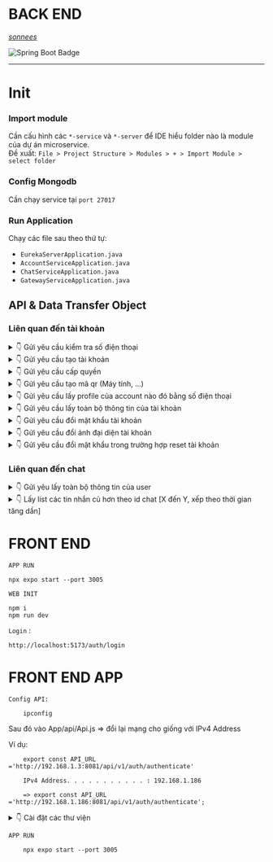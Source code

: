 # BACK END
*[sonnees](https://github.com/sonnees)* <br>

![Spring Boot Badge](https://img.shields.io/badge/Spring%20Boot-6DB33F?logo=springboot&logoColor=fff&style=for-the-badge)

<hr>


# Init
### Import module
Cần cấu hình các `*-service` và `*-server` để IDE hiểu folder nào là module của dự án microservice.  <br>
Đề xuất: `File > Project Structure > Modules > + > Import Module > select folder`

### Config Mongodb
Cần chạy service tại `port 27017` 

### Run Application
Chạy các file sau theo thứ tự: <br>
- `EurekaServerApplication.java` <br>
- `AccountServiceApplication.java` <br>
- `ChatServiceApplication.java` <br>
- `GatewayServiceApplication.java` <br>

## API & Data Transfer Object
### Liên quan đến tài khoản

<details>
  <summary>👇 Gửi yêu cầu kiểm tra số điện thoại </summary> <br>

`Method GET` : http://localhost:8081/api/auth/check-uniqueness-phone-number/{phoneNumber} <br>
```
http://localhost:8081/api/v1/auth/check-uniqueness-phone-number/0000000000
```
`Received` :
```
# Nếu không tồn tại tài khoản đã đăng ký bằng số điện thoại đó
HTTP 200

# Nếu tồn tại tài khoản đã đăng ký bằng số điện thoại đó
HTTP 409
{
    "userID": null,
    "userName": "Tú Anh",
    "gender": null,
    "birthday": null,
    "avatar": null,
    "background": null
}
```
</details>

<details>
  <summary>👇 Gửi yêu cầu tạo tài khoản </summary> 
  <hr>
  
`Method POST` : http://localhost:8081/api/v1/auth/register <br>
```
http://localhost:8081/api/v1/auth/register
```
`Body` :
```
{
    "phoneNumber":"0123456789",
    "password":"123",
    "userName":"Son nees",
    "avatar":"https://s.net.vn/pPN0",
    "gender":"true",
    "birthday":"2024-01-26",
    "role":"USER"
}
```  
`Received` :

```
# Thành công
HTTP 200
"success"

# Thất bại
HTTP 409
```

</details>

<details>
  <summary>👇 Gửi yêu cầu cấp quyền </summary> 
  <hr> 
  
`Method POST` : http://localhost:8081/api/v1/auth/authenticate <br>
```
http://localhost:8081/api/v1/auth/authenticate
```
`Body` :
```
{
    "phoneNumber":"0123456789",
    "password":"123"
}
```  
`Received` :
```
# Thành công
HTTP 200
"{một mã token}"

# Thất bại: do số điện thoại không đúng hoặc là do password không đúng
HTTP 401
```
</details>

<details>
  <summary>👇 Gửi yêu cầu tạo mã qr (Máy tính, ...) </summary> 
  <hr>

`Method GET` : http://localhost:8081/api/v1/auth/authenticate/qr-code <br>
```
http://localhost:8081/api/v1/auth/authenticate/qr-code
```
`Received` :
```
# Thành công
HTTP 200
"{một mã base64Image}"

# Thất bại:
HTTP 404 
```
</details>

<details>
  <summary>👇 Gửi yêu cầu lấy profile của account nào đó bằng số điện thoại </summary> 
  <hr>
  
`Method GET + TOKEN ` : http://localhost:8081/api/v1/account/profile/{phoneNumber} <br>
```
http://localhost:8081/api/v1/account/profile/0000000000
```
`Received` :
```
# Thành công (có account):
HTTP 200 OK
** Trường hợp xem thông tin của người khác: Có thể bị ẩn các thông tin theo cài đặt của người dùng
*** Ẩn năm sinh: Năm sinh về mặc định là 1900. Khi hiển thị ở frontend thì để **, không hiện 1900
*** Ẩn ngày tháng năm sinh: năm sinh nhận được là null
{
    "userID": "49a9768c-a2a8-4290-9653-5291b9718db1",
    "userName": "Tú Anh",
    "gender": true,
    "birthday": "2024-03-08T10:54:01.442+00:00",
    "avatar": "https://zalolite.s3.amazonaws.com/nam1.jpg",
    "background": "https://zalolite.s3.amazonaws.com/background1.jpg"
}

# Thất bại (Không tìm thấy account):
HTTP 404|500
```
</details>

<details>
  <summary>👇 Gửi yêu cầu lấy toàn bộ thông tin của tài khoản </summary> 
  <hr>

`Method GET + TOKEN` : http://localhost:8081/api/v1/account/info <br>
```
http://localhost:8081/api/v1/account/info
```

`Received` :
```
# Thành công (có account):
HTTP 200 OK
{info account}

# Thất bại (Không tìm thấy account từ token hoặc token lỗi):
HTTP 403
```
</details>

<details>
  <summary>👇 Gửi yêu cầu đổi mật khẩu tài khoản </summary> 
  <hr>

`Method POST + TOKEN` : http://localhost:8081/api/v1/account/change-password <br>
```
http://localhost:8081/api/v1/account/change-password
```
`Body` :
```
{
    "curPass":"123", // mật khẩu hiên tại
    "newPass":"321" // mật khẩu mới
}
```  
`Received` :
```
# Thành công:
HTTP 200 OK

# Thất bại (Token sai, mật khẩu hiện tại sai):
HTTP 403, 401
Not authenticate
```
</details>

<details>
  <summary>👇 Gửi yêu cầu đổi ảnh đại diện tài khoản </summary> 
  <hr>

`Method POST + TOKEN` : http://localhost:8081/api/v1/account/change-avatar <br>
```
http://localhost:8081/api/v1/account/change-avatar
```
`Body`:
```
{
    "field":"? img ?"
}
```  
`Received` :
```
# Thành công:
HTTP 200 OK

# Thất bại (Token sai):
HTTP 403, 401
Not authenticate
```
</details>

<details>
  <summary>👇 Gửi yêu cầu đổi mật khẩu trong trường hợp reset tài khoản </summary> 
  <hr>

`Method POST` : http://localhost:8081/api/v1/auth/reset-password <br>
```
http://localhost:8081/api/v1/auth/reset-password
```
`Body`:
```
{
    "field1":"0000000000",
    "field2":"123"
}
```  
`Received` :
```
# Thành công:
HTTP 200 OK

# Thất bại (không tìm thấy tài khoản dựa trên số điện thoại):
HTTP 403, 401
Not authenticate
```
</details>

### Liên quan đến chat

<details>
  <summary>👇 Gửi yêu lấy toàn bộ thông tin của user </summary> <br>

`Method GET + TOKEN` : http://localhost:8082/api/v1/user/info/{userId} <br>
```
http://localhost:8082/api/v1/user/info/49a9768c-a2a8-4290-9653-5291b9718db1
```
`Received` :
```
# Failed
HTTP 401 Error token
HTTP 500 Error processing JSON

# Success
HTTP 200
{user-info}
```
</details>

<details>
  <summary>👇 Lấy list các tin nhắn củ hơn theo id chat [X đến Y, xếp theo thời gian tăng dần] </summary> <br>

`Method GET + TOKEN` : http://localhost:8082/api/v1/chat/x-to-y <br>
```
http://localhost:8082/api/v1/chat/x-to-y?id=49a9768c-a2a8-4290-9653-5291b9718db1&x=10&y=20
```
`Received` :
```
# Failed
# Success
HTTP 200
{danh sách chatActivity}
```
</details>


# FRONT END
`APP RUN`
```
npx expo start --port 3005
```
`WEB INIT`
```
npm i
npm run dev
```
`Login` :
```
http://localhost:5173/auth/login
```



# FRONT END APP

`Config API:`

        ipconfig


Sau đó vào App/api/Api.js => đổi lại mạng cho giống với IPv4 Address

Ví dụ:

        export const API_URL ='http://192.168.1.3:8081/api/v1/auth/authenticate'

        IPv4 Address. . . . . . . . . . . : 192.168.1.186

        => export const API_URL ='http://192.168.1.186:8081/api/v1/auth/authenticate';

<details>
  <summary>👇 Cài đặt các thư viện </summary> <br>
`THƯ VIỆN LIÊN QUAN ĐẾN NAVIGATION`  
        
        npm install @react-navigation/bottom-tabs @react-navigation/stack
        npm install react-native-elements react-native-popup-menu
        npm install react-native-gesture-handler@2.14.0 expo@~50.0.14 react-native@0.73.6
        
  
`THƯ VIỆN LIÊN QUAN ĐẾN LINEAR-GRADIENT`
        
        npm install react-native-linear-gradient


`THƯ VIỆN LIÊN QUAN ĐẾN CAMERA VÀ QR`

        npm install react-native-camera react-native-qrcode-scanner react-native-camera expo-barcode-scanner expo-camera
        npm install @react-native-camera/core @react-native-camera/react-native-camera
        npm install react-native-keyboard-aware-scrollview --save

`THƯ VIỆN LIÊN QUAN ĐẾN XÁC THỰC`

        npm install expo-firebase-core


</details>

`APP RUN`

        npx expo start --port 3005

